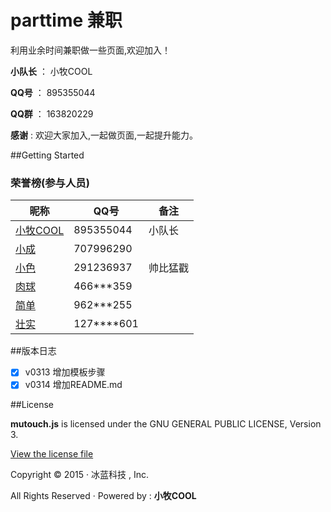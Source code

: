 # parttime 兼职

利用业余时间兼职做一些页面,欢迎加入！

**小队长** ： 小牧COOL

**QQ号** ： 895355044

**QQ群** ： 163820229

**感谢** : 欢迎大家加入,一起做页面,一起提升能力。

##Getting Started
### 荣誉榜(参与人员)
昵称 | **QQ号** | 备注
----|---------|------------
[小牧COOL](https://github.com/XiaoMuCOOL/) | 895355044 | 小队长
[小成](https://github.com/xiaochenggit/) | 707996290 | 
[小色](https://github.com/kehuayuan/) | 291236937 | 帅比猛戳
[肉球](https://github.com/rouqiu110/) | 466***359 | 
[简单](https://github.com/xmdatuer/) | 962***255 | 
[壮实](https://github.com/) | 127****601 | 

##版本日志
- [X] v0313 增加模板步骤
- [X] v0314 增加README.md

##License

**mutouch.js** is licensed under the GNU GENERAL PUBLIC LICENSE, Version 3. 

[View the license file](https://github.com/XiaoMuCOOL/mutouch/blob/master/LICENSE)

Copyright © 2015 · 冰蓝科技 , Inc. 

All Rights Reserved · Powered by : **小牧COOL**
